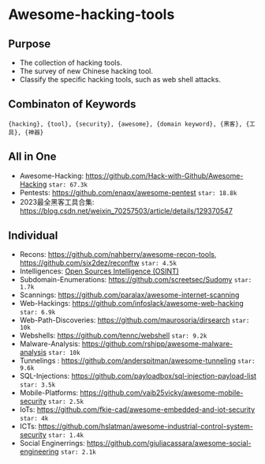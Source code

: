 # Awesome-hacking-tools
## Purpose
- The collection of hacking tools. 
- The survey of new Chinese hacking tool.
- Classify the specific hacking tools, such as web shell attacks.

## Combinaton of Keywords
    {hacking}, {tool}, {security}, {awesome}, {domain keyword}, {黑客}, {工具}, {神器}
## All in One
- Awesome-Hacking: https://github.com/Hack-with-Github/Awesome-Hacking `star: 67.3k`
- Pentests: https://github.com/enaqx/awesome-pentest  `star: 18.8k`
- 2023最全黑客工具合集: https://blog.csdn.net/weixin_70257503/article/details/129370547

## Individual
- Recons: https://github.com/nahberry/awesome-recon-tools, https://github.com/six2dez/reconftw `star: 4.5k`
- Intelligences: [Open Sources Intelligence (OSINT)](https://github.com/enaqx/awesome-pentest#open-sources-intelligence-osint)
- Subdomain-Enumerations: https://github.com/screetsec/Sudomy `star: 1.7k`
- Scannings: https://github.com/paralax/awesome-internet-scanning
- Web-Hackings: https://github.com/infoslack/awesome-web-hacking  `star: 6.9k`
- Web-Path-Discoveries: https://github.com/maurosoria/dirsearch `star: 10k` 
- Webshells: https://github.com/tennc/webshell  `star: 9.2k`
- Malware-Analysis: https://github.com/rshipp/awesome-malware-analysis `star: 10k`
- Tunnelings : https://github.com/anderspitman/awesome-tunneling   `star: 9.6k`
- SQL-Injections: https://github.com/payloadbox/sql-injection-payload-list `star: 3.5k`
- Mobile-Platforms: https://github.com/vaib25vicky/awesome-mobile-security  `star: 2.5k`
- IoTs: https://github.com/fkie-cad/awesome-embedded-and-iot-security `star: 4k` 
- ICTs: https://github.com/hslatman/awesome-industrial-control-system-security `star: 1.4k`
- Social Enginerrings: https://github.com/giuliacassara/awesome-social-engineering `star: 2.1k`
